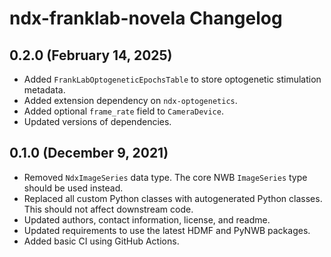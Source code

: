 # ndx-franklab-novela Changelog

## 0.2.0 (February 14, 2025)

- Added `FrankLabOptogeneticEpochsTable` to store optogenetic stimulation metadata.
- Added extension dependency on `ndx-optogenetics`.
- Added optional `frame_rate` field to `CameraDevice`.
- Updated versions of dependencies.

## 0.1.0 (December 9, 2021)

- Removed `NdxImageSeries` data type. The core NWB `ImageSeries` type should be used instead.
- Replaced all custom Python classes with autogenerated Python classes. This should not affect downstream code.
- Updated authors, contact information, license, and readme.
- Updated requirements to use the latest HDMF and PyNWB packages.
- Added basic CI using GitHub Actions.
